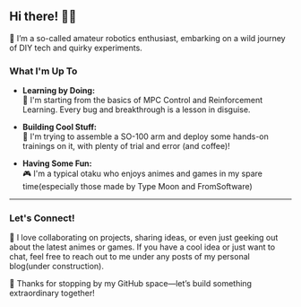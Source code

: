## Hi there! 🤖👋
🤔 I’m a so-called amateur robotics enthusiast, embarking on a wild journey of DIY tech and quirky experiments.

### What I'm Up To
- **Learning by Doing:**  
  🦿 I'm starting from the basics of MPC Control and Reinforcement Learning. Every bug and breakthrough is a lesson in disguise.
  
- **Building Cool Stuff:**  
  🦾 I'm trying to assemble a SO-100 arm and deploy some hands-on trainings on it, with plenty of trial and error (and coffee)!

- **Having Some Fun:**  
  🎮 I'm a typical otaku who enjoys animes and games in my spare time(especially those made by Type Moon and FromSoftware)

---

### Let's Connect!

🥸 I love collaborating on projects, sharing ideas, or even just geeking out about the latest animes or games. If you have a cool idea or just want to chat, feel free to reach out to me under any posts of my personal blog(under construction).

🫡 Thanks for stopping by my GitHub space—let’s build something extraordinary together!
  
